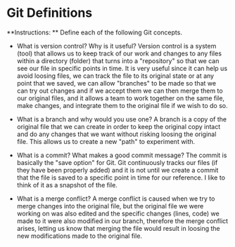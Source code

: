 # Git Definitions

**Instructions: ** Define each of the following Git concepts.

* What is version control?  Why is it useful? 
Version control is a system (tool) that allows us to keep track of our work and changes to any files within a directory (folder) that turns into a "repository" so that we can see our file in specific points in time. It is very useful since it can help us avoid loosing files, we can track the file to its original state or at any point that we saved, we can allow "branches" to be made so that we can try out changes and if we accept them we can then merge them to our original files, and it allows a team to work together on the same file, make changes, and integrate them to the original file if we wish to do so.

* What is a branch and why would you use one?
A branch is a copy of the original file that we can create in order to keep the original copy intact and do any changes that we want without risking loosing the original file. This allows us to create a new "path" to experiment with.

* What is a commit? What makes a good commit message?
The commit is basically the "save option" for Git. Git continuously tracks our files (if they have been properly added) and it is not until we create a commit that the file is saved to a specific point in time for our reference. I like to think of it as a snapshot of the file.

* What is a merge conflict?
A merge conflict is caused when we try to merge changes into the original file, but the original file we were working on was also edited and the specific changes (lines, code) we made to it were also modified in our branch, therefore the merge conflict arises, letting us know that merging the file would result in loosing the new modifications made to the original file.